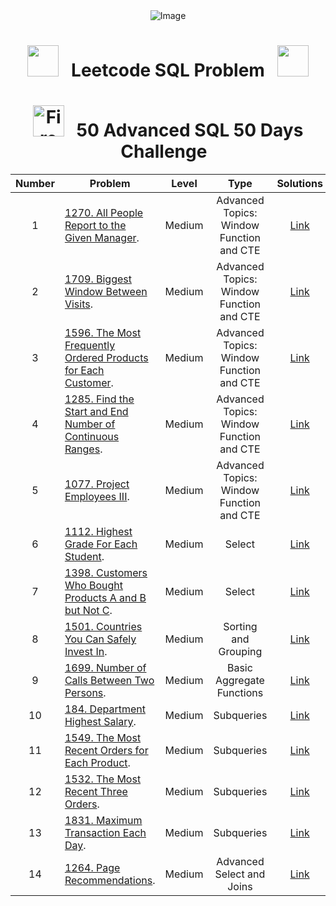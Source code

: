 <div align="center">
  <img src="https://github.com/jatin7k8/LeetCode_SQL_Problem/assets/142636730/8965ff46-52f7-4b1e-a9d6-3d77ae093ac2" alt="Image">
</div>
<div align="center">

# <img src="https://user-images.githubusercontent.com/74038190/213844263-a8897a51-32f4-4b3b-b5c2-e1528b89f6f3.png" width="50px" /> &nbsp; Leetcode SQL Problem &nbsp; <img src="https://user-images.githubusercontent.com/74038190/213844263-a8897a51-32f4-4b3b-b5c2-e1528b89f6f3.png" width="50px" />

# <img src="https://user-images.githubusercontent.com/74038190/216122041-518ac897-8d92-4c6b-9b3f-ca01dcaf38ee.png" alt="Fire" width="50px" /> &nbsp; 50 Advanced SQL 50 Days Challenge &nbsp;
</div>


| Number| Problem  | Level | Type | Solutions
| :---:| --- | :---: | :---: | :---: |
| 1 | [1270. All People Report to the Given Manager](https://leetcode.com/problems/all-people-report-to-the-given-manager/description/). | Medium | Advanced Topics: Window Function and CTE| [Link](https://github.com/jatin7k8/LeetCode_SQL_Problem/blob/main/My_SQL_Solution/1.1270.%20All%20People%20Report%20to%20the%20Given%20Manager.sql)|
| 2 | [1709. Biggest Window Between Visits](https://leetcode.com/problems/biggest-window-between-visits/description/). | Medium | Advanced Topics: Window Function and CTE| [Link](https://github.com/jatin7k8/LeetCode_SQL_Problem/blob/main/My_SQL_Solution/2.%201709.%20Biggest%20Window%20Between%20Visits.sql)|
| 3 | [1596. The Most Frequently Ordered Products for Each Customer](https://leetcode.com/problems/the-most-frequently-ordered-products-for-each-customer/description/). | Medium | Advanced Topics: Window Function and CTE| [Link](https://github.com/jatin7k8/LeetCode_SQL_Problem/blob/main/My_SQL_Solution/3.%201596.%20The%20Most%20Frequently%20Ordered%20Products%20for%20Each%20Customer.sql)|
| 4 | [1285. Find the Start and End Number of Continuous Ranges]( https://leetcode.com/problems/find-the-start-and-end-number-of-continuous-ranges/description/). | Medium | Advanced Topics: Window Function and CTE| [Link](https://github.com/jatin7k8/LeetCode_SQL_Problem/blob/main/My_SQL_Solution/4.%201285.%20Find%20the%20Start%20and%20End%20Number%20of%20Continuous%20Ranges.sql)|
| 5 | [1077. Project Employees III](https://leetcode.com/problems/project-employees-iii/). | Medium | Advanced Topics: Window Function and CTE| [Link](https://github.com/jatin7k8/LeetCode_SQL_Problem/blob/main/My_SQL_Solution/5.%201077.%20Project%20Employees%20III.sql)|
| 6 | [1112. Highest Grade For Each Student](https://leetcode.com/problems/highest-grade-for-each-student/). | Medium | Select| [Link](https://github.com/jatin7k8/LeetCode_SQL_Problem/blob/main/My_SQL_Solution/6.1112.%20Highest%20Grade%20For%20Each%20Student.sql)|
| 7 | [1398. Customers Who Bought Products A and B but Not C](https://leetcode.com/problems/highest-grade-for-each-student/). | Medium | Select| [Link](https://github.com/jatin7k8/LeetCode_SQL_Problem/blob/main/My_SQL_Solution/6.1112.%20Highest%20Grade%20For%20Each%20Student.sql)|
| 8 | [1501. Countries You Can Safely Invest In](https://leetcode.com/problems/countries-you-can-safely-invest-in/). | Medium | Sorting and Grouping | [Link](https://github.com/jatin7k8/LeetCode_SQL_Problem/blob/main/My_SQL_Solution/8.1501.%20Countries%20You%20Can%20Safely%20Invest%20In.sql)|
| 9 | [1699. Number of Calls Between Two Persons](https://leetcode.com/problems/number-of-calls-between-two-persons/). | Medium | Basic Aggregate Functions | [Link](https://github.com/jatin7k8/LeetCode_SQL_Problem/blob/main/My_SQL_Solution/9.1699.%20Number%20of%20Calls%20Between%20Two%20Persons.sql)|
| 10 | [184. Department Highest Salary](https://leetcode.com/problems/department-highest-salary/). | Medium | Subqueries | [Link](https://github.com/jatin7k8/LeetCode_SQL_Problem/blob/main/My_SQL_Solution/10.184.%20Department%20Highest%20Salary.sql)|
| 11 | [1549. The Most Recent Orders for Each Product](https://leetcode.com/problems/the-most-recent-orders-for-each-product/). | Medium | Subqueries | [Link](https://github.com/jatin7k8/LeetCode_SQL_Problem/blob/main/My_SQL_Solution/11.1549.%20The%20Most%20Recent%20Orders%20for%20Each%20Product.sql)|
| 12 | [1532. The Most Recent Three Orders](https://leetcode.com/problems/the-most-recent-three-orders/). | Medium | Subqueries | [Link](https://github.com/jatin7k8/LeetCode_SQL_Problem/blob/main/My_SQL_Solution/12.1532.%20The%20Most%20Recent%20Three%20Orders.sql)|
| 13 | [1831. Maximum Transaction Each Day](https://leetcode.com/problems/maximum-transaction-each-day/). | Medium | Subqueries | [Link](https://github.com/jatin7k8/LeetCode_SQL_Problem/blob/main/My_SQL_Solution/13.1831.%20Maximum%20Transaction%20Each%20Day.sql)|
| 14 | [1264. Page Recommendations](https://leetcode.com/problems/page-recommendations/). | Medium | Advanced Select and Joins | [Link](https://github.com/jatin7k8/LeetCode_SQL_Problem/blob/main/My_SQL_Solution/14.1264.%20Page%20Recommendations.sql)|




















